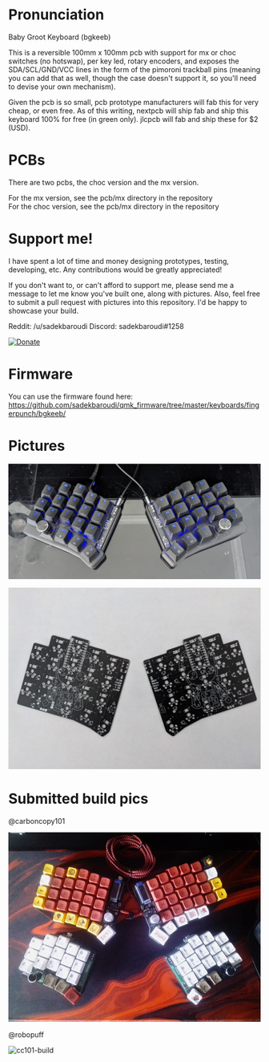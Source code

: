 # Pronunciation

Baby Groot Keyboard (bgkeeb)

This is a reversible 100mm x 100mm pcb with support for mx or choc switches (no hotswap), per key led, rotary encoders, and exposes the SDA/SCL/GND/VCC lines in the form of the pimoroni trackball pins (meaning you can add that as well, though the case doesn't support it, so you'll need to devise your own mechanism).

Given the pcb is so small, pcb prototype manufacturers will fab this for very cheap, or even free. As of this writing, nextpcb will ship fab and ship this keyboard 100% for free (in green only). jlcpcb will fab and ship these for $2 (USD).

# PCBs

There are two pcbs, the choc version and the mx version.  

For the mx version, see the pcb/mx directory in the repository  
For the choc version, see the pcb/mx directory in the repository  

# Support me!

I have spent a lot of time and money designing prototypes, testing, developing, etc. Any contributions would be greatly appreciated!

If you don't want to, or can't afford to support me, please send me a message to let me know you've built one, along with pictures. Also, feel free to submit a pull request with pictures into this repository. I'd be happy to showcase your build.

Reddit: /u/sadekbaroudi
Discord: sadekbaroudi#1258

[![Donate](https://img.shields.io/badge/Donate-PayPal-green.svg)](https://www.paypal.com/paypalme/sadekbaroudi)

# Firmware

You can use the firmware found here:
https://github.com/sadekbaroudi/qmk_firmware/tree/master/keyboards/fingerpunch/bgkeeb/

# Pictures

![build](images/build.jpg)

![pcbs](images/pcbs.jpg)

# Submitted build pics

@carboncopy101

![cc101-build](images/bgkeeb-carboncopy101.jpg)

@robopuff

![cc101-build](images/bgkeeb-robopuff.jpg)
